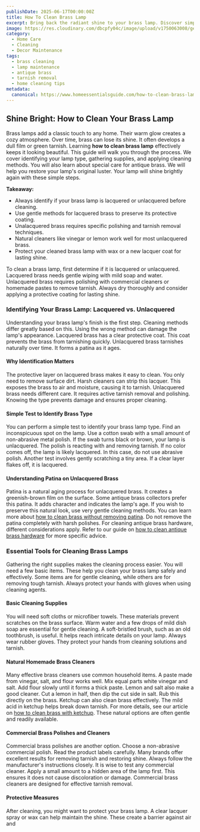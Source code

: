 ```yaml
---
publishDate: 2025-06-17T00:00:00Z
title: How To Clean Brass Lamp
excerpt: Bring back the radiant shine to your brass lamp. Discover simple, effective methods and natural solutions to clean brass lamps and remove tarnish safely.
image: https://res.cloudinary.com/dbcpfy04c/image/upload/v1750063008/generated_image_1750063008_dwceub.webp
category:
  - Home Care
  - Cleaning
  - Decor Maintenance
tags:
  - brass cleaning
  - lamp maintenance
  - antique brass
  - tarnish removal
  - home cleaning tips
metadata:
  canonical: https://www.homeessentialsguide.com/how-to-clean-brass-lamp
---
```


## Shine Bright: How to Clean Your Brass Lamp

Brass lamps add a classic touch to any home. Their warm glow creates a cozy atmosphere. Over time, brass can lose its shine. It often develops a dull film or green tarnish. Learning **how to clean brass lamp** effectively keeps it looking beautiful. This guide will walk you through the process. We cover identifying your lamp type, gathering supplies, and applying cleaning methods. You will also learn about special care for antique brass. We will help you restore your lamp's original luster. Your lamp will shine brightly again with these simple steps.

**Takeaway:**
*   Always identify if your brass lamp is lacquered or unlacquered before cleaning.
*   Use gentle methods for lacquered brass to preserve its protective coating.
*   Unalacquered brass requires specific polishing and tarnish removal techniques.
*   Natural cleaners like vinegar or lemon work well for most unlacquered brass.
*   Protect your cleaned brass lamp with wax or a new lacquer coat for lasting shine.

To clean a brass lamp, first determine if it is lacquered or unlacquered. Lacquered brass needs gentle wiping with mild soap and water. Unlacquered brass requires polishing with commercial cleaners or homemade pastes to remove tarnish. Always dry thoroughly and consider applying a protective coating for lasting shine.

### Identifying Your Brass Lamp: Lacquered vs. Unlacquered

Understanding your brass lamp's finish is the first step. Cleaning methods differ greatly based on this. Using the wrong method can damage the lamp's appearance. Lacquered brass has a clear protective coat. This coat prevents the brass from tarnishing quickly. Unlacquered brass tarnishes naturally over time. It forms a patina as it ages.

#### Why Identification Matters

The protective layer on lacquered brass makes it easy to clean. You only need to remove surface dirt. Harsh cleaners can strip this lacquer. This exposes the brass to air and moisture, causing it to tarnish. Unlacquered brass needs different care. It requires active tarnish removal and polishing. Knowing the type prevents damage and ensures proper cleaning.

#### Simple Test to Identify Brass Type

You can perform a simple test to identify your brass lamp type. Find an inconspicuous spot on the lamp. Use a cotton swab with a small amount of non-abrasive metal polish. If the swab turns black or brown, your lamp is unlacquered. The polish is reacting with and removing tarnish. If no color comes off, the lamp is likely lacquered. In this case, do not use abrasive polish. Another test involves gently scratching a tiny area. If a clear layer flakes off, it is lacquered.

#### Understanding Patina on Unlacquered Brass

Patina is a natural aging process for unlacquered brass. It creates a greenish-brown film on the surface. Some antique brass collectors prefer this patina. It adds character and indicates the lamp's age. If you wish to preserve this natural look, use very gentle cleaning methods. You can learn more about [how to clean brass without removing patina](https://homeessentialsguide.com/how-to-clean-brass-without-removing-patina). Do not remove the patina completely with harsh polishes. For cleaning antique brass hardware, different considerations apply. Refer to our guide on [how to clean antique brass hardware](https://homeessentialsguide.com/how-to-clean-antique-brass-hardware) for more specific advice.

### Essential Tools for Cleaning Brass Lamps

Gathering the right supplies makes the cleaning process easier. You will need a few basic items. These help you clean your brass lamp safely and effectively. Some items are for gentle cleaning, while others are for removing tough tarnish. Always protect your hands with gloves when using cleaning agents.

#### Basic Cleaning Supplies

You will need soft cloths or microfiber towels. These materials prevent scratches on the brass surface. Warm water and a few drops of mild dish soap are essential for gentle cleaning. A soft-bristled brush, such as an old toothbrush, is useful. It helps reach intricate details on your lamp. Always wear rubber gloves. They protect your hands from cleaning solutions and tarnish.

#### Natural Homemade Brass Cleaners

Many effective brass cleaners use common household items. A paste made from vinegar, salt, and flour works well. Mix equal parts white vinegar and salt. Add flour slowly until it forms a thick paste. Lemon and salt also make a good cleaner. Cut a lemon in half, then dip the cut side in salt. Rub this directly on the brass. Ketchup can also clean brass effectively. The mild acid in ketchup helps break down tarnish. For more details, see our article on [how to clean brass with ketchup](https://homeessentialsguide.com/how-to-clean-brass-with-ketchup). These natural options are often gentle and readily available.

#### Commercial Brass Polishes and Cleaners

Commercial brass polishes are another option. Choose a non-abrasive commercial polish. Read the product labels carefully. Many brands offer excellent results for removing tarnish and restoring shine. Always follow the manufacturer's instructions closely. It is wise to test any commercial cleaner. Apply a small amount to a hidden area of the lamp first. This ensures it does not cause discoloration or damage. Commercial brass cleaners are designed for effective tarnish removal.

#### Protective Measures

After cleaning, you might want to protect your brass lamp. A clear lacquer spray or wax can help maintain the shine. These create a barrier against air and